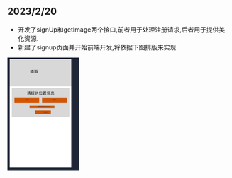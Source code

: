## 2023/2/20

- 开发了signUp和getImage两个接口,前者用于处理注册请求,后者用于提供美化资源.
- 新建了signup页面并开始前端开发,将依据下图排版来实现

<img src="../美工/注册/2023.2.19.jpg" style="zoom:25%;" />

